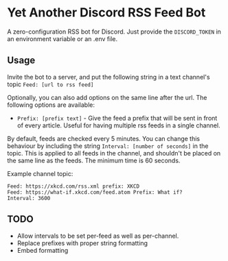 # Yet Another Discord RSS Feed Bot

A zero-configuration RSS bot for Discord. Just provide the `DISCORD_TOKEN` in an environment variable or an .env file.

## Usage
Invite the bot to a server, and put the following string in a text channel's topic `Feed: [url to rss feed]`

Optionally, you can also add options on the same line after the url. The following options are available:
* `Prefix: [prefix text]` - Give the feed a prefix that will be sent in front of every article. Useful for having multiple rss feeds in a single channel.

By default, feeds are checked every 5 minutes. You can change this behaviour by including the string `Interval: [number of seconds]` in the topic. This is applied to all feeds in the channel, and shouldn't be placed on the same line as the feeds. The minimum time is 60 seconds.

Example channel topic: 
```
Feed: https://xkcd.com/rss.xml prefix: XKCD
Feed: https://what-if.xkcd.com/feed.atom Prefix: What if?
Interval: 3600
```

## TODO
* Allow intervals to be set per-feed as well as per-channel.
* Replace prefixes with proper string formatting
* Embed formatting
